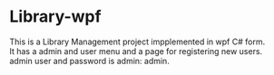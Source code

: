 # Library-wpf
This is a Library Management project impplemented in wpf C# form.\
It has a admin and user menu and a page for registering new users.\
admin user and password is admin: admin.
